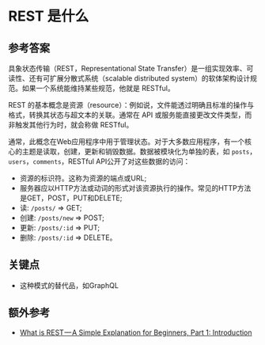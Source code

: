 # REST 是什么

## 参考答案

具象状态传输（REST，Representational State Transfer）是一组实现效率、可读性、还有可扩展分散式系统（scalable distributed system）的软体架构设计规范。如果一个系统能维持某些规范，他就是 RESTful。

REST 的基本概念是资源（resource）：例如说，文件能透过明确且标准的操作与格式，转换其状态与超文本的关联。通常在 API 或服务能直接更改文件类型，而非触发其他行为时，就会称做 RESTful。

通常，此概念在Web应用程序中用于管理状态。对于大多数应用程序，有一个核心的主题是读取，创建，更新和销毁数据。数据被模块化为单独的表，如 `posts`，`users`，`comments`，RESTful API公开了对这些数据的访问：

* 资源的标识符。这称为资源的端点或URL;
* 服务器应以HTTP方法或动词的形式对该资源执行的操作。常见的HTTP方法是GET，POST，PUT和DELETE;
* 读: `/posts/` => GET;
* 创建: `/posts/new` => POST;
* 更新: `/posts/:id` => PUT;
* 删除: `/posts/:id` => DELETE。

## 关键点

* 这种模式的替代品，如GraphQL

## 额外参考

* [What is REST — A Simple Explanation for Beginners, Part 1: Introduction
  ](https://medium.com/extend/what-is-rest-a-simple-explanation-for-beginners-part-1-introduction-b4a072f8740f)

<!-- tags: (node) -->

<!-- expertise: (1) -->
